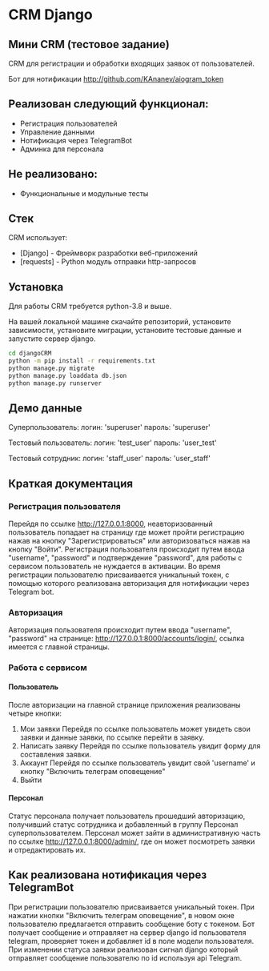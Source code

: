 # CRM Django
## Мини CRM (тестовое задание)

CRM для регистрации и обработки входящих заявок от пользователей.

Бот для нотификации http://github.com/KAnanev/aiogram_token

## Реализован следующий функционал:

- Регистрация пользователей
- Управление данными
- Нотификация через TelegramBot
- Админка для персонала

## Не реализовано:
- Функциональные и модульные тесты


## Стек 

CRM использует:

- [Django] - Фреймворк разработки веб-приложений
- [requests] - Python модуль отправки http-запросов

## Установка

Для работы CRM требуется python-3.8 и выше.

На вашей локальной машине скачайте репозиторий, установите зависимости, установите миграции,
установите тестовые данные и запустите сервер django.

```sh
cd djangoCRM
python -m pip install -r requirements.txt
python manage.py migrate
python manage.py loaddata db.json
python manage.py runserver
```
## Демо данные

Суперпользователь: логин: 'superuser' пароль: 'superuser'

Тестовый пользователь: логин: 'test_user' пароль: 'user_test'

Тестовый сотрудник: логин: 'staff_user' пароль: 'user_staff'

## Краткая документация

### Регистрация пользователя

Перейдя по ссылке http://127.0.0.1:8000, неавторизованный пользователь попадает на страницу где может пройти регистрацию нажав на кнопку "Зарегистрироваться" или авторизоваться нажав на кнопку "Войти".
Регистрация пользователя происходит путем ввода "username", "password" и подтверждение "password", для работы с сервисом пользователь не нуждается в активации. Во время регистрации пользователю присваивается уникальный токен, с помощью которого реализована авторизация для нотификации через Telegram bot.

### Авторизация
Авторизация пользователя происходит путем ввода "username", "password" на странице: http://127.0.0.1:8000/accounts/login/, ссылка имеется с главной страницы.

### Работа с сервисом
#### Пользователь
После авторизации на главной странице приложения реализованы четыре кнопки:
1. Мои заявки
Перейдя по ссылке пользователь может увидеть свои заявки и данные заявки, по ссылке перейти в заявку.
2. Написать заявку
Перейдя по ссылке пользователь увидит форму для составления заявки.
3. Аккаунт
Перейдя по ссылке пользователь увидит свой 'username' и кнопку "Включить телеграм оповещение"
4. Выйти
#### Персонал
Статус персонала получает пользователь прошедший авторизацию, получивший статус сотрудника и добавленный в группу Персонал суперпользователем.
Персонал может зайти в административную часть по ссылке http://127.0.0.1:8000/admin/, где он может посмотреть заявки и отредактировать их.

## Как реализована нотификация через TelegramBot
При регистрации пользователю присваивается уникальный токен. 
При нажатии кнопки "Включить телеграм оповещение", в новом окне 
пользователю предлагается отправить сообщение боту с токеном. 
Бот получает сообщение и отправляет на сервер django id пользователя 
telegram, проверяет токен и добавляет id в поле модели пользователя. 
При изменении статуса заявки реализован сигнал django который отправляет сообщение 
пользователю по id используя api Telegram.




